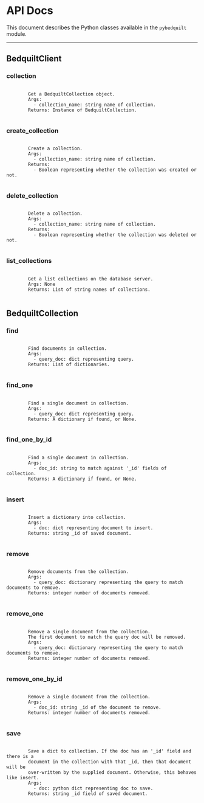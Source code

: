 # API Docs

This document describes the Python classes available in the `pybedquilt` module.

---- ---- ---- ----


## BedquiltClient



### collection

```

        Get a BedquiltCollection object.
        Args:
          - collection_name: string name of collection.
        Returns: Instance of BedquiltCollection.
        
```



### create_collection

```

        Create a collection.
        Args:
          - collection_name: string name of collection.
        Returns:
          - Boolean representing whether the collection was created or not.
        
```



### delete_collection

```

        Delete a collection.
        Args:
          - collection_name: string name of collection.
        Returns:
          - Boolean representing whether the collection was deleted or not.
        
```



### list_collections

```

        Get a list collections on the database server.
        Args: None
        Returns: List of string names of collections.
        
```


## BedquiltCollection



### find

```

        Find documents in collection.
        Args:
          - query_doc: dict representing query.
        Returns: List of dictionaries.
        
```



### find_one

```

        Find a single document in collection.
        Args:
          - query_doc: dict representing query.
        Returns: A dictionary if found, or None.
        
```



### find_one_by_id

```

        Find a single document in collection.
        Args:
          - doc_id: string to match against '_id' fields of collection.
        Returns: A dictionary if found, or None.
        
```



### insert

```

        Insert a dictionary into collection.
        Args:
          - doc: dict representing document to insert.
        Returns: string _id of saved document.
        
```



### remove

```

        Remove documents from the collection.
        Args:
          - query_doc: dictionary representing the query to match documents to remove.
        Returns: integer number of documents removed.
        
```



### remove_one

```

        Remove a single document from the collection.
        The first document to match the query doc will be removed.
        Args:
          - query_doc: dictionary representing the query to match documents to remove.
        Returns: integer number of documents removed.
        
```



### remove_one_by_id

```

        Remove a single document from the collection.
        Args:
          - doc_id: string _id of the document to remove.
        Returns: integer number of documents removed.
        
```



### save

```

        Save a dict to collection. If the doc has an '_id' field and there is a
        document in the collection with that _id, then that document will be
        over-written by the supplied document. Otherwise, this behaves like insert.
        Args:
          - doc: python dict representing doc to save.
        Returns: string _id field of saved document.
        
```


